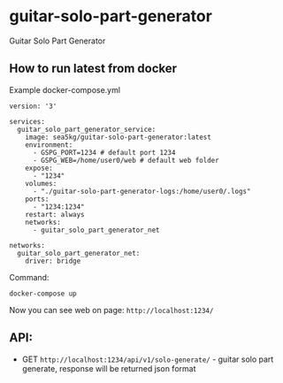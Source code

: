 # guitar-solo-part-generator
Guitar Solo Part Generator

## How to run latest from docker

Example docker-compose.yml 
```
version: '3'

services:
  guitar_solo_part_generator_service:
    image: sea5kg/guitar-solo-part-generator:latest
    environment:
      - GSPG_PORT=1234 # default port 1234
      - GSPG_WEB=/home/user0/web # default web folder
    expose:
      - "1234"
    volumes:
      - "./guitar-solo-part-generator-logs:/home/user0/.logs"
    ports:
      - "1234:1234"
    restart: always
    networks:
      - guitar_solo_part_generator_net

networks:
  guitar_solo_part_generator_net:
    driver: bridge
```

Command:
```
docker-compose up
```

Now you can see web on page: `http://localhost:1234/`

## API:

* GET `http://localhost:1234/api/v1/solo-generate/` - guitar solo part generate, response will be returned json format


